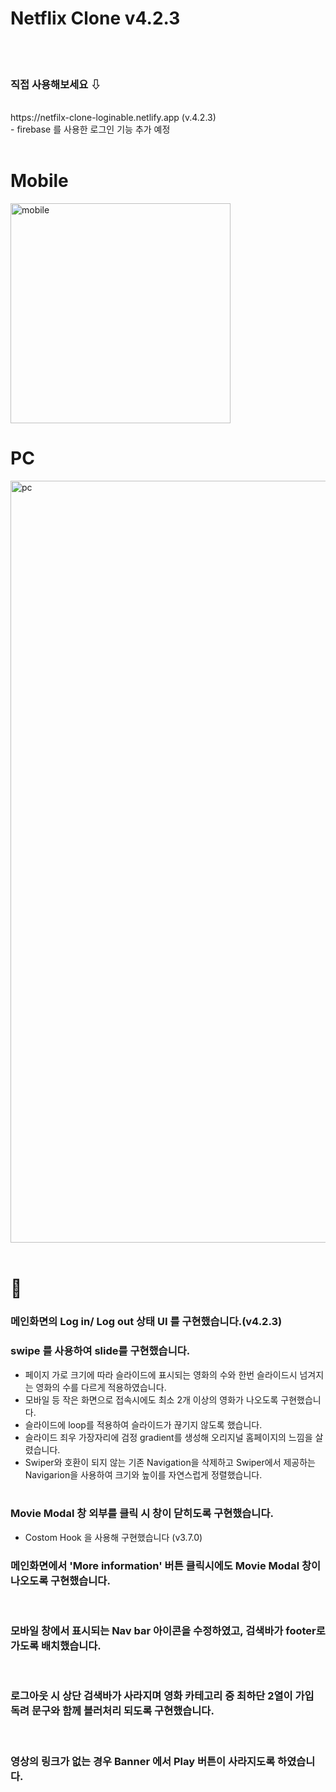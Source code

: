 # Netflix Clone v4.2.3

<br>

<br>

### 직접 사용해보세요 ⇩

<br>
https://netfilx-clone-loginable.netlify.app (v.4.2.3)<br>
- firebase 를 사용한 로그인 기능 추가 예정

<br>
<br>

# Mobile

<img width="352" alt="mobile" src="https://user-images.githubusercontent.com/53814275/159554976-28e9d572-9aa2-4b2f-b483-a2a6c94b1425.png">

<br>

# PC

<img width="1219" alt="pc" src="https://user-images.githubusercontent.com/53814275/159555043-5f57e1a9-90a4-45f9-86e9-395a07ea27da.png">
<br>
<br>

# 📢

### 메인화면의 Log in/ Log out 상태 UI 를 구현했습니다.(v4.2.3)

### swipe 를 사용하여 slide를 구현했습니다.

-   페이지 가로 크기에 따라 슬라이드에 표시되는 영화의 수와 한번 슬라이드시 넘겨지는 영화의 수를 다르게 적용하였습니다. <br>
-   모바일 등 작은 화면으로 접속시에도 최소 2개 이상의 영화가 나오도록 구현했습니다. <br>
-   슬라이드에 loop를 적용하여 슬라이드가 끊기지 않도록 했습니다.<br>
-   슬라이드 죄우 가장자리에 검정 gradient를 생성해 오리지널 홈페이지의 느낌을 살렸습니다. <br>
-   Swiper와 호환이 되지 않는 기존 Navigation을 삭제하고 Swiper에서 제공하는 Navigarion을 사용하여 크기와 높이를 자연스럽게 정렬했습니다.<br>
    <br>

### Movie Modal 창 외부를 클릭 시 창이 닫히도록 구현했습니다.

-   Costom Hook 을 사용해 구현했습니다 (v3.7.0)
    <br>

### 메인화면에서 'More information' 버튼 클릭시에도 Movie Modal 창이 나오도록 구현했습니다.

<br>

### 모바일 창에서 표시되는 Nav bar 아이콘을 수정하였고, 검색바가 footer로 가도록 배치했습니다.

<br>

### 로그아웃 시 상단 검색바가 사라지며 영화 카테고리 중 최하단 2열이 가입 독려 문구와 함께 블러처리 되도록 구현했습니다.

<br>

### 영상의 링크가 없는 경우 Banner 에서 Play 버튼이 사라지도록 하였습니다.
